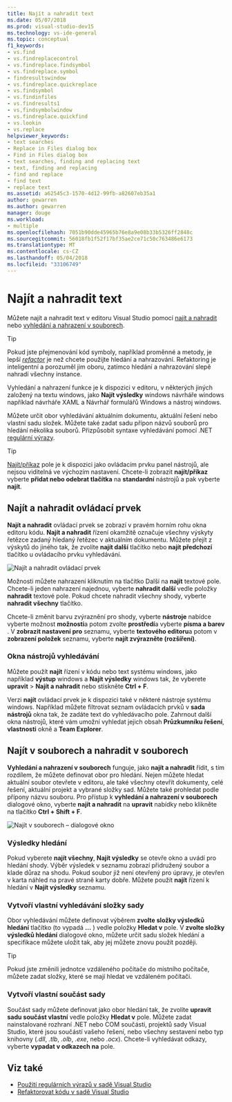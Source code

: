 ```yaml
---
title: Najít a nahradit text
ms.date: 05/07/2018
ms.prod: visual-studio-dev15
ms.technology: vs-ide-general
ms.topic: conceptual
f1_keywords:
- vs.find
- vs.findreplacecontrol
- vs.findreplace.findsymbol
- vs.findreplace.symbol
- findresultswindow
- vs.findreplace.quickreplace
- vs.findsymbol
- vs.findinfiles
- vs.findresults1
- vs,findsymbolwindow
- vs.findreplace.quickfind
- vs.lookin
- vs.replace
helpviewer_keywords:
- text searches
- Replace in Files dialog box
- Find in Files dialog box
- text searches, finding and replacing text
- text, finding and replacing
- find and replace
- find text
- replace text
ms.assetid: a62545c3-1570-4d12-99fb-a82607eb35a1
author: gewarren
ms.author: gewarren
manager: douge
ms.workload:
- multiple
ms.openlocfilehash: 7051b90dde45965b76e8a9e08b33b5326ff2848c
ms.sourcegitcommit: 56018fb1f52f17bf35ae2ce71c50c763486e6173
ms.translationtype: MT
ms.contentlocale: cs-CZ
ms.lasthandoff: 05/04/2018
ms.locfileid: "33106749"
---
```

# <a name="find-and-replace-text"></a>Najít a nahradit text

Můžete najít a nahradit text v editoru Visual Studio pomocí [najít a nahradit](#find-and-replace-control) nebo [vyhledání a nahrazení v souborech](#find-in-files-and-replace-in-files).

> [!TIP]
> Pokud jste přejmenování kód symboly, například proměnné a metody, je lepší *[refactor](../ide/reference/rename.md)* je než chcete použijte hledání a nahrazování. Refaktoring je inteligentní a porozuměl jim oboru, zatímco hledání a nahrazování slepě nahradí všechny instance.

Vyhledání a nahrazení funkce je k dispozici v editoru, v některých jiných založený na textu windows, jako **Najít výsledky** windows návrháře windows například návrháře XAML a Návrhář formulářů Windows a nástroj windows.

Můžete určit obor vyhledávání aktuálním dokumentu, aktuální řešení nebo vlastní sadu složek. Můžete také zadat sadu přípon názvů souborů pro hledání několika souborů. Přizpůsobit syntaxe vyhledávání pomocí .NET [regulární výrazy](../ide/using-regular-expressions-in-visual-studio.md).

> [!TIP]
> [Najít/příkaz](../ide/find-command-box.md) pole je k dispozici jako ovládacím prvku panel nástrojů, ale nejsou viditelná ve výchozím nastavení. Chcete-li zobrazit **najít/příkaz** vyberte **přidat nebo odebrat tlačítka** na **standardní** nástrojů a pak vyberte **najít**.

## <a name="find-and-replace-control"></a>Najít a nahradit ovládací prvek

**Najít a nahradit** ovládací prvek se zobrazí v pravém horním rohu okna editoru kódu. **Najít a nahradit** řízení okamžitě označuje všechny výskyty řetězce zadaný hledaný řetězec v aktuálním dokumentu. Můžete přejít z výskytů do jiného tak, že zvolíte **najít další** tlačítko nebo **najít předchozí** tlačítko u ovládacího prvku vyhledávání.

![Najít a nahradit ovládací prvek](media/find-and-replace-box.png)

Možnosti můžete nahrazení kliknutím na tlačítko Další na **najít** textové pole. Chcete-li jeden nahrazení najednou, vyberte **nahradit další** vedle položky **nahradit** textové pole. Pokud chcete nahradit všechny shody, vyberte **nahradit všechny** tlačítko.

Chcete-li změnit barvu zvýraznění pro shody, vyberte **nástroje** nabídce vyberte možnost **možnosti**a potom zvolte **prostředí**a vyberte **písma a barev** . V **zobrazit nastavení pro** seznamu, vyberte **textového editoru**a potom v **zobrazení položek** seznamu, vyberte **najít zvýrazněte (rozšíření)**.

### <a name="search-tool-windows"></a>Okna nástrojů vyhledávání

Můžete použít **najít** řízení v kódu nebo text systému windows, jako například **výstup** windows a **Najít výsledky** windows tak, že vyberete **upravit**  >  **Najít a nahradit** nebo stiskněte **Ctrl + F**.

Verzi **najít** ovládací prvek je k dispozici také v některé nástroje systému windows. Například můžete filtrovat seznam ovládacích prvků v **sada nástrojů** okna tak, že zadáte text do vyhledávacího pole. Zahrnout další okna nástrojů, které vám umožní vyhledat jejich obsah **Průzkumníku řešení**, **vlastnosti** okně a **Team Explorer**.

## <a name="find-in-files-and-replace-in-files"></a>Najít v souborech a nahradit v souborech

**Vyhledání a nahrazení v souborech** funguje, jako **najít a nahradit** řídit, s tím rozdílem, že můžete definovat obor pro hledání. Nejen můžete hledat aktuální soubor otevřete v editoru, ale také všechny otevřít dokumenty, celé řešení, aktuální projekt a vybrané složky sad. Můžete také prohledat podle přípony názvu souboru. Pro přístup k **vyhledání a nahrazení v souborech** dialogové okno, vyberte **najít a nahradit** na **upravit** nabídky nebo klikněte na tlačítko **Ctrl + Shift + F**.

![Najít v souborech – dialogové okno](media/find-in-files-box.png)

### <a name="find-results"></a>Výsledky hledání

Pokud vyberete **najít všechny**, **Najít výsledky** se otevře okno a uvádí pro hledání shody. Výběr výsledek v seznamu zobrazí přidružený soubor a klade důraz na shodu. Pokud soubor již není otevřený pro úpravy, je otevřen v karta náhled na pravé straně karty dobře. Můžete použít **najít** řízení k hledání v **Najít výsledky** seznamu.

### <a name="create-custom-search-folder-sets"></a>Vytvoří vlastní vyhledávání složky sady

Obor vyhledávání můžete definovat výběrem **zvolte složky výsledků hledání** tlačítko (to vypadá **...** ) vedle položky **Hledat v** pole. V **zvolte složky výsledků hledání** dialogové okno, můžete určit sadu složek hledání a specifikace můžete uložit tak, aby jej můžete znovu použít později.

> [!TIP]
> Pokud jste změnili jednotce vzdáleného počítače do místního počítače, můžete zadat složky, které se mají hledat ve vzdáleném počítači.

### <a name="create-custom-component-sets"></a>Vytvoří vlastní součást sady

Součást sady můžete definovat jako obor hledání tak, že zvolíte **upravit sadu součást vlastní** vedle položky **Hledat v** pole. Můžete zadat nainstalované rozhraní .NET nebo COM součásti, projektů sady Visual Studio, které jsou součástí vašeho řešení, nebo všechny sestavení nebo typ knihovny (*.dll*, *.tlb*, *.olb*, *.exe*, nebo *.ocx*). Chcete-li vyhledávat odkazy, vyberte **vypadat v odkazech na** pole.

## <a name="see-also"></a>Viz také

- [Použití regulárních výrazů v sadě Visual Studio](../ide/using-regular-expressions-in-visual-studio.md)
- [Refaktorovat kódu v sadě Visual Studio](../ide/refactoring-in-visual-studio.md)